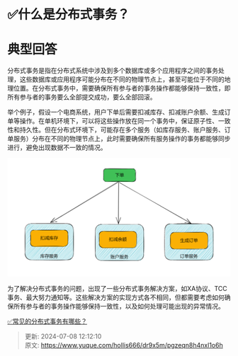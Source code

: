 # ✅什么是分布式事务？

# 典型回答


分布式事务是指在分布式系统中涉及到多个数据库或多个应用程序之间的事务处理，这些数据库或应用程序可能分布在不同的物理节点上，甚至可能位于不同的地理位置。在分布式事务中，需要确保所有参与者的事务操作都能够保持一致性，即所有参与者的事务要么全部提交成功，要么全部回滚。



举个例子，假设一个电商系统，用户下单后需要扣减库存、扣减账户余额、生成订单等操作。在单机环境下，可以将这些操作放在同一个事务中，保证原子性、一致性和持久性。但在分布式环境下，可能存在多个服务（如库存服务、账户服务、订单服务）分布在不同的物理节点上，此时需要确保所有服务操作的事务都能够同步进行，避免出现数据不一致的情况。



![1676881543275-37945847-f932-4fb4-8667-97a1fcff629d.png](./img/vpWtgcR69qaLIGKV/1676881543275-37945847-f932-4fb4-8667-97a1fcff629d-552653.png)



为了解决分布式事务的问题，出现了一些分布式事务解决方案，如XA协议、TCC事务、最大努力通知等。这些解决方案的实现方式各不相同，但都需要考虑如何确保所有参与者的事务操作能够保持一致性，以及如何处理可能出现的异常情况。



[✅常见的分布式事务有哪些？](https://www.yuque.com/hollis666/dr9x5m/yr0lu6)



> 更新: 2024-07-08 12:12:10  
> 原文: <https://www.yuque.com/hollis666/dr9x5m/pgzeqn8h4nxl1o6h>
